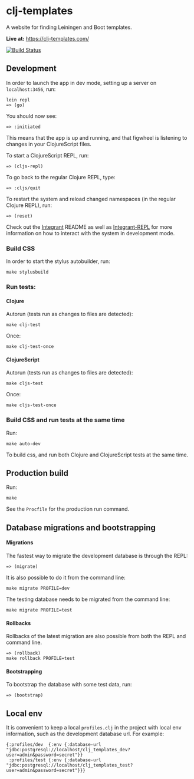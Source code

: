 # clj-templates

A website for finding Leiningen and Boot templates.

**Live at:** https://clj-templates.com/


[![Build Status](https://travis-ci.org/Dexterminator/clj-templates.svg?branch=master)](https://travis-ci.org/Dexterminator/clj-templates)
## Development

In order to launch the app in dev mode, setting up a server on `localhost:3456`, run:

```
lein repl
=> (go)
```

You should now see:

```
=> :initiated
```

This means that the app is up and running, and that figwheel is listening to changes in your ClojureScript files.

To start a ClojureScript REPL, run:
```
=> (cljs-repl)
```
To go back to the regular Clojure REPL, type:
```
=> :cljs/quit
```

To restart the system and reload changed namespaces (in the regular Clojure REPL), run:
```
=> (reset)
```

Check out the [Integrant](https://github.com/weavejester/integrant) README as well as
[Integrant-REPL](https://github.com/weavejester/integrant-repl) for more information on how to
interact with the system in development mode.

### Build CSS

In order to start the stylus autobuilder, run:
```
make stylusbuild
```


### Run tests:

#### Clojure

Autorun (tests run as changes to files are detected):
```
make clj-test
```

Once:
```
make clj-test-once
```

#### ClojureScript
Autorun (tests run as changes to files are detected):
```
make cljs-test
```
Once: 
```
make cljs-test-once
```

### Build CSS and run tests at the same time

Run:
```
make auto-dev
```

To build css, and run both Clojure and ClojureScript tests at the same time.

## Production build

Run:
```
make
```

See the `Procfile` for the production run command.

## Database migrations and bootstrapping

#### Migrations
The fastest way to migrate the development database is through the REPL:
```
=> (migrate)
```

It is also possible to do it from the command line:
```
make migrate PROFILE=dev
```

The testing database needs to be migrated from the command line:
```
make migrate PROFILE=test
```

#### Rollbacks
Rollbacks of the latest migration are also possible from both the REPL and command line.
```
=> (rollback)
make rollback PROFILE=test
```

#### Bootstrapping
To bootstrap the database with some test data, run:
```
=> (bootstrap)
```

## Local env
It is convenient to keep a local `profiles.clj` in the project with local env information,
such as the development database url. For example:
```
{:profiles/dev  {:env {:database-url "jdbc:postgresql://localhost/clj_templates_dev?user=admin&password=secret"}}
 :profiles/test {:env {:database-url "jdbc:postgresql://localhost/clj_templates_test?user=admin&password=secret"}}}
```
